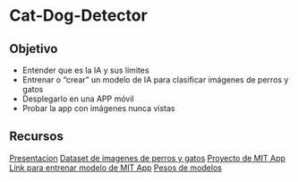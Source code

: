 # Cat-Dog-Detector

## Objetivo
-   Entender que es la IA y sus límites
-   Entrenar o “crear” un modelo de IA para clasificar imágenes de perros y gatos
-   Desplegarlo en una APP móvil
-   Probar la app con imágenes nunca vistas

## Recursos
[Presentacion](https://docs.google.com/presentation/d/1fgW-bJf6vQpB-XcbAn30ao21Jh5VFdlGjxbg7Cyigb4/edit#slide=id.g2c844174b42_50_16)
[Dataset de imagenes de perros y gatos](https://drive.google.com/drive/u/1/folders/1wwWBkh7rHs3DSMa8YcPRkCPUslOaZpE7)
[Proyecto de MIT App](https://drive.google.com/file/d/1MT8D_UxBBYcxXK5KDeg9SticXRxMmAIV/view?usp=drive_link)
[Link para entrenar modelo de MIT App](https://classifier.appinventor.mit.edu/oldpic/)
[Pesos de modelos](https://drive.google.com/drive/folders/1OJAV85OOyZnn60eMDBhdlfljOvsyK7gI?usp=sharing)